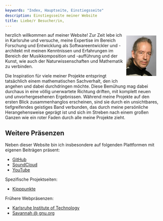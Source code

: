 ```yaml
---
keywords: "Index, Hauptseite, Einstiegsseite"
description: Einstiegsseite meiner Website
title: Liebe/r Besucher/in,
---
```


<img
  src="../images/me.png"
  alt="Bild von mir"
  style="float:right;width:98px;padding:10px" />

herzlich willkommen auf meiner Website!  Zur Zeit lebe ich in
Karlsruhe und versuche, meine Expertise im Bereich Forschung und
Entwicklung als Softwareentwickler und -architekt mit meinen
Kenntnissen und Erfahrungen im Bereich der Musikkomposition und
-aufführung und der Kunst, wie auch der Naturwissenschaften und
Mathematik zu verbinden.

Die Inspiration für viele meiner Projekte entspringt tatsächlich einem
mathematischen Sachverhalt, den ich angehen und dabei durchdringen
möchte.  Diese Bemühung mag dabei durchaus in eine völlig unerwartete
Richtung driften, mit komplett neuen und unvorhergesehenen
Ergebnissen.  Während meine Projekte auf den ersten Blick
zusammenhanglos erscheinen, sind sie durch ein unsichtbares,
tiefgreifendes geistiges Band verbunden, das durch meine persönliche
Herangehensweise geprägt ist und sich im Streben nach einem großen
Ganzen wie ein roter Faden durch alle meine Projekte zieht.

## Weitere Präsenzen

Neben dieser Website bin ich insbesondere auf folgenden Plattformen
mit eigenen Beiträgen präsent:

* [GitHub](https://github.com/soundpaint/)
* [SoundCloud](https://soundcloud.com/soundpaint-1)
* [YouTube](https://www.youtube.com/channel/UC0ihifwVXeluzI3BIwGtZRw)

Spezifische Projektseiten:

* [Kipppunkte](https://soundpaint.github.io/tipping-points/de)

Frühere Webpräsenzen:

* [Karlsruhe Institute of Technology](https://ps.ipd.kit.edu/176_496.php)
* [Savannah @ gnu.org](http://savannah.gnu.org/users/reuter)
